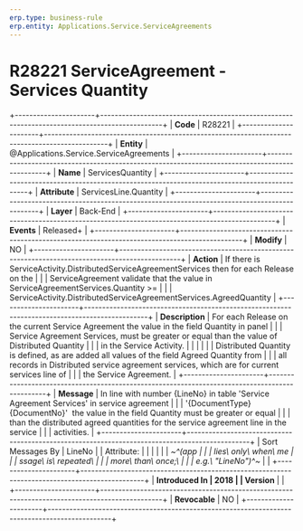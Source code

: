 ```yaml
---
erp.type: business-rule
erp.entity: Applications.Service.ServiceAgreements
---
```


# R28221 ServiceAgreement - Services Quantity
+----------------------+-----------------------------------------------------------------------------------------------+
| **Code**             | R28221                                                                                        |
+----------------------+-----------------------------------------------------------------------------------------------+
| **Entity**           | @Applications.Service.ServiceAgreements                                                                              |
+----------------------+-----------------------------------------------------------------------------------------------+
| **Name**             | ServicesQuantity                                                                              |
+----------------------+-----------------------------------------------------------------------------------------------+
| **Attribute**        | ServicesLine.Quantity                                                                         |
+----------------------+-----------------------------------------------------------------------------------------------+
| **Layer**            | Back-End                                                                                      |
+----------------------+-----------------------------------------------------------------------------------------------+
| **Events**           | Released+                                                                                     |
+----------------------+-----------------------------------------------------------------------------------------------+
| **Modify**           | NO                                                                                            |
+----------------------+-----------------------------------------------------------------------------------------------+
| **Action**           | If there is ServiceActivity.DistributedServiceAgreementServices then for each Release on the  |
|                      | ServiceAgreement validate that the value in ServiceAgreementServices.Quantity \>=             |
|                      | ServiceActivity.DistributedServiceAgreementServices.AgreedQuantity                            |
+----------------------+-----------------------------------------------------------------------------------------------+
| **Description**      | For each Release on the current Service Agreement the value in the field Quantity in panel    |
|                      | Service Agreement Services, must be greater or equal than the value of Distributed Quantity   |
|                      | in the Service Activity.                                                                      |
|                      |                                                                                               |
|                      | Distributed Quantity is defined, as are added all values of the field Agreed Quantity from    |
|                      | all records in Distributed service agreement services, which are for current services line of |
|                      | the Service Agreement.                                                                        |
+----------------------+-----------------------------------------------------------------------------------------------+
| **Message**          | In line with number {LineNo} in table \'Service Agreement Services\' in service agreement     |
|                      | \'{DocumentType} {DocumentNo}\'  the value in the field Quantity must be greater or equal     |
|                      | than the distributed agreed quantities for the service agreement line in the service          |
|                      | activities.                                                                                   |
+----------------------+-----------------------------------------------------------------------------------------------+
| Sort Messages By     | LineNo                                                                                        |
| Attribute:           |                                                                                               |
|                      |                                                                                               |
| *~^(app              |                                                                                               |
| lies\ only\ when\ me |                                                                                               |
| ssage\ is\ repeated\ |                                                                                               |
|  more\ than\ once;\  |                                                                                               |
| e.g.\ \"LineNo\")^~* |                                                                                               |
+----------------------+-----------------------------------------------------------------------------------------------+
| **Introduced In      | 2018                                                                                          |
| Version**            |                                                                                               |
+----------------------+-----------------------------------------------------------------------------------------------+
| **Revocable**        | NO                                                                                            |
+----------------------+-----------------------------------------------------------------------------------------------+

  

  

  
